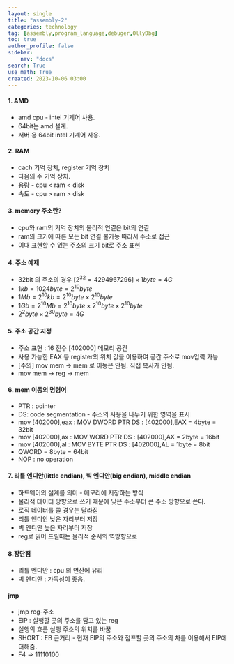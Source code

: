 ```yaml
---
layout: single
title: "assembly-2"
categories: technology
tag: [assembly,program_language,debuger,OllyDbg]
toc: true
author_profile: false
sidebar:
    nav: "docs"
search: True
use_math: True
created: 2023-10-06 03:00
---
```


#### 1. AMD
- amd cpu - intel 기계어 사용. 
- 64bit는 amd 설계.
- 서버 용 64bit intel 기계어 사용.

#### 2. RAM
- cach 기억 장치, register 기억 장치
- 다음의 주 기억 장치.
- 용량 - cpu $<$ ram $<$ disk
- 속도 - cpu $>$ ram $>$ disk

#### 3. memory  주소란?
- cpu와  ram의 기억 장치의 물리적 연결은 bit의 연결
- ram의 크기에 따른 모든  bit 연결 불가능 따라서 주소로 접근
- 이때 표현할 수 있는 주소의 크기 bit로 주소 표현

#### 4. 주소 예제
- 32bit 의 주소의 경우 $[2^{32} = 4294967296 ] \times 1byte = 4G$ 
- $1kb = 1024byte = 2^{10}byte$
- $1Mb = 2^{10}kb = 2^{10}byte \times 2^{10}byte$
- $1Gb = 2^{10}Mb= 2^{10}byte \times 2^{10}byte \times 2^{10}byte$
- $2^{2}byte \times 2^{30}byte = 4G$

#### 5. 주소 공간 지정
- 주소 표현 : 16 진수 [402000] 메모리 공간 
- 사용 가능한 EAX 등 register의 위치 값을 이용하여 공간 주소로 mov입력 가능
- [주의] mov mem $\rightarrow$ mem 로 이동은 안됨. 직접 복사가 안됨.
- mov mem $\rightarrow$ reg $\rightarrow$ mem

#### 6. mem 이동의 명령어
- PTR : pointer
- DS: code segmentation - 주소의 사용을 나누기 위한 영역을 표시
- mov [402000],eax  : MOV DWORD PTR DS : [402000],EAX = 4byte = 32bit
- mov [402000],ax    : MOV WORD PTR DS : [402000],AX     = 2byte = 16bit
- mov [402000],al     : MOV BYTE PTR DS : [402000],AL         = 1byte = 8bit
- QWORD =  8byte = 64bit
- NOP : no operation

#### 7. 리틀 엔디안(little endian), 빅 엔디안(big endian), middle endian
-  하드웨어의 설계를 의미 - 메모리에 저장하는 방식 
-  물리적 데이터 방향으로 쓰기 때문에 낮은 주소부터 큰 주소 방향으로 쓴다.
- 로직 데이터를 쓸 경우는 달라짐
- 리틀 엔디안  낮은 자리부터 저장
- 빅 엔디안 높은 자리부터 저장
- reg로 읽어 드릴때는 물리적 순서의 역방향으로

#### 8.장단점
- 리틀 엔디안 : cpu 의 연산에 유리
- 빅 엔디안 : 가독성이 좋음.

#### jmp
- jmp reg-주소
- EIP : 실행할 곳의 주소를 담고 있는 reg
- 실행의 흐름 실행 주소의 위치를 바꿈
- SHORT : EB  근거리 - 현재 EIP의 주소와 점프할 곳의 주소의 차를 이용해서 EIP에 더해줌.
- F4 => 11110100


